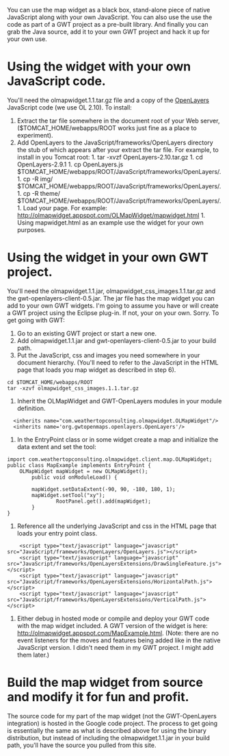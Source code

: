 You can use the map widget as a black box, stand-alone piece of native JavaScript along with your own JavaScript.  You can also use the use the code as part of a GWT project as a pre-built library.  And finally you can grab the Java source, add it to your own GWT project and hack it up for your own use.


# Using the widget with your own JavaScript code. #

You'll need the olmapwidget.1.1.tar.gz file and a copy of the [OpenLayers](http://openlayers.org) JavaScript code (we use OL 2.10).  To install:
  1. Extract the tar file somewhere in the document root of your Web server, ($TOMCAT\_HOME/webapps/ROOT works just fine as a place to experiment).
  1. Add OpenLayers to the JavaScript/frameworks/OpenLayers directory the stub of which appears after your extract the tar file.  For example, to install in you Tomcat root:
    1. tar -xvzf OpenLayers-2.10.tar.gz
    1. cd OpenLayers-2.9.1
    1. cp OpenLayers.js $TOMCAT\_HOME/webapps/ROOT/JavaScript/frameworks/OpenLayers/.
    1. cp -R img/ $TOMCAT\_HOME/webapps/ROOT/JavaScript/frameworks/OpenLayers/.
    1. cp -R theme/ $TOMCAT\_HOME/webapps/ROOT/JavaScript/frameworks/OpenLayers/.
    1. Load your page.  For example: http://olmapwidget.appspot.com/OLMapWidget/mapwidget.html
    1. Using mapwidget.html as an example use the widget for your own purposes.

# Using the widget in your own GWT project. #

You'll need the olmapwidget.1.1.jar, olmapwidget\_css\_images.1.1.tar.gz and the gwt-openlayers-client-0.5.jar. The jar file has the map widget you can add to your own GWT widgets.  I'm going to assume you have or will create a GWT project using the Eclipse plug-in. If not, your on your own.  Sorry.  To get going with GWT:
  1. Go to an existing GWT project or start a new one.
  1. Add olmapwidget.1.1.jar and gwt-openlayers-client-0.5.jar to your build path.
  1. Put the JavaScript, css and images you need somewhere in your document hierarchy.  (You'll need to refer to the JavaScript in the HTML page that loads you map widget as described in step 6).
```
cd $TOMCAT_HOME/webapps/ROOT
tar -xzvf olmapwidget_css_images.1.1.tar.gz
```
  1. Inherit the OLMapWidget and GWT-OpenLayers modules in your module definition.
```
  <inherits name="com.weathertopconsulting.olmapwidget.OLMapWidget"/>
  <inherits name='org.gwtopenmaps.openlayers.OpenLayers'/>
```
  1. In the EntryPoint class or in some widget create a map and initialize the data extent and set the tool:
```
import com.weathertopconsulting.olmapwidget.client.map.OLMapWidget;
public class MapExample implements EntryPoint {
    OLMapWidget mapWidget = new OLMapWidget();
    	public void onModuleLoad() {

		mapWidget.setDataExtent(-90, 90, -180, 180, 1);
		mapWidget.setTool("xy");
                RootPanel.get().add(mapWidget);
        }
}
```
  1. Reference all the underlying JavaScript and css in the HTML page that loads your entry point class.
```
    <script type="text/javascript" language="javascript" src="JavaScript/frameworks/OpenLayers/OpenLayers.js"></script>
    <script type="text/javascript" language="javascript" src="JavaScript/frameworks/OpenLayersExtensions/DrawSingleFeature.js"></script>
    <script type="text/javascript" language="javascript" src="JavaScript/frameworks/OpenLayersExtensions/HorizontalPath.js"></script>
    <script type="text/javascript" language="javascript" src="JavaScript/frameworks/OpenLayersExtensions/VerticalPath.js"></script>
```
  1. Either debug in hosted mode or compile and deploy your GWT code with the map widget included.  A GWT version of the widget is here: http://olmapwidget.appspot.com/MapExample.html.  (Note: there are no event listeners for the moves and features being added like in the native JavaScript version.  I didn't need them in my GWT project.  I might add them later.)

# Build the map widget from source and modify it for fun and profit. #

The source code for my part of the map widget (not the GWT-OpenLayers integration) is hosted in the Google code project.  The process to get going is essentially the same as what is described above for using the binary distribution, but instead of including the olmapwidget.1.1.jar in your build path, you'll have the source you pulled from this site.